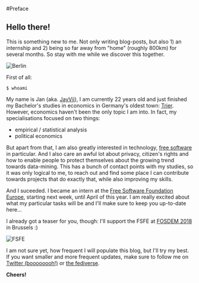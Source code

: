 #Preface

## Hello there!

This is something new to me. Not only writing blog-posts, but also 1) an internship and 2) being so far away from "home" (roughly 800km) for several months. So stay with me while we discover this together.

![Berlin](https://upload.wikimedia.org/wikipedia/commons/thumb/e/ec/Flag_of_Berlin.svg/200px-Flag_of_Berlin.svg.png)

First of all:

    $ whoami

My name is Jan (aka. [JayVii](https://www.jayvii.de)), I am currently 22 years old and just finished my Bachelor's studies in economics in Germany's oldest town: [Trier](https://www.openstreetmap.org/node/31941291). However, economics haven't been the only topic I am into. In fact, my specialisations focused on two things:

* empirical / statistical analysis
* political economics

But apart from that, I am also greatly interested in technology, [free software](https://www.gnu.org/philosophy/free-sw.html) in particular. And I also care an awful lot about privacy, citizen's rights and how to enable people to protect themselves about the growing trend towards data-mining. This has a bunch of contact points with my studies, so it was only logical to me, to reach out and find some place I can contribute towards projects that do exactly that, while also improving my skills.

And I suceeded. I became an intern at the [Free Software Foundation Europe](https://fsfe.org/), starting next week, until April of this year. I am really excited about what my particular tasks will be and I'll make sure to keep you up-to-date here...

I already got a teaser for you, though: I'll support the FSFE at [FOSDEM 2018](https://fosdem.org/2018/) in Brussels :)

![FSFE](https://fsfe.org/graphics/logo_transparent.png)

I am not sure yet, how frequent I will populate this blog, but I'll try my best. If you want smaller and more frequent updates, make sure to follow me on [Twitter (boooooooh!)](https://twitter.com/JayVii_de) or [the fediverse](https://mastodon.social/@JayVii_de).

**Cheers!**
